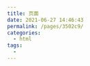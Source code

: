 ```yaml
---
title: 页面
date: 2021-06-27 14:46:43
permalink: /pages/3502c9/
categories:
  - html
tags:
  - 
---
```

